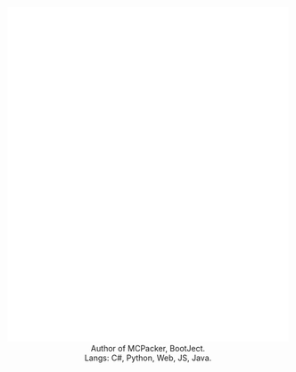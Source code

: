 <div align="center"><img src="main.svg" width="1000" height="600"></div>

<div align="center">Author of MCPacker, BootJect.</div>
<div align="center">Langs: C#, Python, Web, JS, Java.</div>
